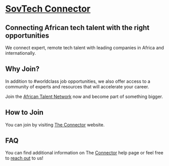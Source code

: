 [<h1>SovTech Connector</h1>](https://connect.scrums.com/register)

<h2>Connecting African tech talent with the right opportunities</h2>

We connect expert, remote tech talent with leading companies in Africa and internationally. </br >

<h2>Why Join?</h2>
In addition to #worldclass job opportunities, we also offer access to a community of experts and resources that will accelerate your career.</br />

Join the [African Talent Network](https://connect.scrums.com/register) now and become part of something bigger.

<h2>How to Join</h2>

You can join by visiting [The Connector](https://connect.scrums.com/register) website.

<h2>FAQ</h2>

You can find additional information on The [Connector](https://connector.sovtech.com/help) help page or feel free to [reach out](mailto:connect@scrums.com) to us!
